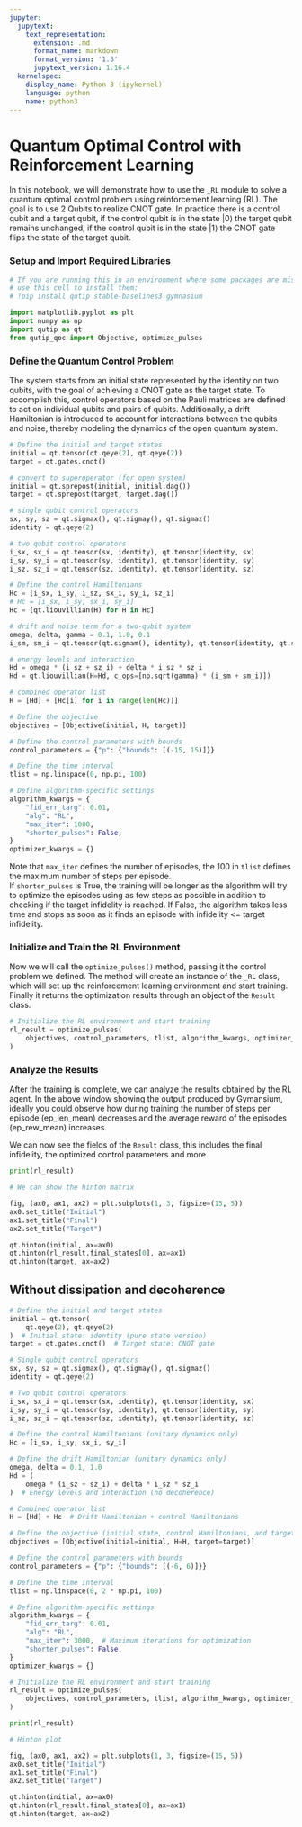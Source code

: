 ```yaml
---
jupyter:
  jupytext:
    text_representation:
      extension: .md
      format_name: markdown
      format_version: '1.3'
      jupytext_version: 1.16.4
  kernelspec:
    display_name: Python 3 (ipykernel)
    language: python
    name: python3
---
```


# Quantum Optimal Control with Reinforcement Learning

In this notebook, we will demonstrate how to use the `_RL` module to solve a quantum optimal control problem using reinforcement learning (RL).
The goal is to use 2 Qubits to realize CNOT gate. In practice there is a control qubit and a target qubit, if the control qubit is in the state |0⟩ the target qubit remains unchanged, if the control qubit is in the state |1⟩ the CNOT gate flips the state of the target qubit.



### Setup and Import Required Libraries

```python
# If you are running this in an environment where some packages are missing,
# use this cell to install them:
# !pip install qutip stable-baselines3 gymnasium

import matplotlib.pyplot as plt
import numpy as np
import qutip as qt
from qutip_qoc import Objective, optimize_pulses
```

### Define the Quantum Control Problem


The system starts from an initial state represented by the identity on two qubits, with the goal of achieving a CNOT gate as the target state. To accomplish this, control operators based on the Pauli matrices are defined to act on individual qubits and pairs of qubits. Additionally, a drift Hamiltonian is introduced to account for interactions between the qubits and noise, thereby modeling the dynamics of the open quantum system.

```python
# Define the initial and target states
initial = qt.tensor(qt.qeye(2), qt.qeye(2))
target = qt.gates.cnot()

# convert to superoperator (for open system)
initial = qt.sprepost(initial, initial.dag())
target = qt.sprepost(target, target.dag())

# single qubit control operators
sx, sy, sz = qt.sigmax(), qt.sigmay(), qt.sigmaz()
identity = qt.qeye(2)

# two qubit control operators
i_sx, sx_i = qt.tensor(sx, identity), qt.tensor(identity, sx)
i_sy, sy_i = qt.tensor(sy, identity), qt.tensor(identity, sy)
i_sz, sz_i = qt.tensor(sz, identity), qt.tensor(identity, sz)

# Define the control Hamiltonians
Hc = [i_sx, i_sy, i_sz, sx_i, sy_i, sz_i]
# Hc = [i_sx, i_sy, sx_i, sy_i]
Hc = [qt.liouvillian(H) for H in Hc]

# drift and noise term for a two-qubit system
omega, delta, gamma = 0.1, 1.0, 0.1
i_sm, sm_i = qt.tensor(qt.sigmam(), identity), qt.tensor(identity, qt.sigmam())

# energy levels and interaction
Hd = omega * (i_sz + sz_i) + delta * i_sz * sz_i
Hd = qt.liouvillian(H=Hd, c_ops=[np.sqrt(gamma) * (i_sm + sm_i)])

# combined operator list
H = [Hd] + [Hc[i] for i in range(len(Hc))]

# Define the objective
objectives = [Objective(initial, H, target)]

# Define the control parameters with bounds
control_parameters = {"p": {"bounds": [(-15, 15)]}}

# Define the time interval
tlist = np.linspace(0, np.pi, 100)

# Define algorithm-specific settings
algorithm_kwargs = {
    "fid_err_targ": 0.01,
    "alg": "RL",
    "max_iter": 1000,
    "shorter_pulses": False,
}
optimizer_kwargs = {}
```

Note that `max_iter` defines the number of episodes, the 100 in `tlist` defines the maximum number of steps per episode.  
If `shorter_pulses` is True, the training will be longer as the algorithm will try to optimize the episodes using as few steps as possible in addition to checking if the target infidelity is reached.
If False, the algorithm takes less time and stops as soon as it finds an episode with infidelity <= target infidelity.


### Initialize and Train the RL Environment


Now we will call the `optimize_pulses()` method, passing it the control problem we defined.
The method will create an instance of the `_RL` class, which will set up the reinforcement learning environment and start training.
Finally it returns the optimization results through an object of the `Result` class.

```python
# Initialize the RL environment and start training
rl_result = optimize_pulses(
    objectives, control_parameters, tlist, algorithm_kwargs, optimizer_kwargs
)
```

### Analyze the Results


After the training is complete, we can analyze the results obtained by the RL agent. 
In the above window showing the output produced by Gymansium, ideally you could observe how during training the number of steps per episode (ep_len_mean) decreases and the average reward of the episodes (ep_rew_mean) increases.


We can now see the fields of the `Result` class, this includes the final infidelity, the optimized control parameters and more.

```python
print(rl_result)
```

```python
# We can show the hinton matrix

fig, (ax0, ax1, ax2) = plt.subplots(1, 3, figsize=(15, 5))
ax0.set_title("Initial")
ax1.set_title("Final")
ax2.set_title("Target")

qt.hinton(initial, ax=ax0)
qt.hinton(rl_result.final_states[0], ax=ax1)
qt.hinton(target, ax=ax2)
```

## Without dissipation and decoherence

```python
# Define the initial and target states
initial = qt.tensor(
    qt.qeye(2), qt.qeye(2)
)  # Initial state: identity (pure state version)
target = qt.gates.cnot()  # Target state: CNOT gate

# Single qubit control operators
sx, sy, sz = qt.sigmax(), qt.sigmay(), qt.sigmaz()
identity = qt.qeye(2)

# Two qubit control operators
i_sx, sx_i = qt.tensor(sx, identity), qt.tensor(identity, sx)
i_sy, sy_i = qt.tensor(sy, identity), qt.tensor(identity, sy)
i_sz, sz_i = qt.tensor(sz, identity), qt.tensor(identity, sz)

# Define the control Hamiltonians (unitary dynamics only)
Hc = [i_sx, i_sy, sx_i, sy_i]

# Define the drift Hamiltonian (unitary dynamics only)
omega, delta = 0.1, 1.0
Hd = (
    omega * (i_sz + sz_i) + delta * i_sz * sz_i
)  # Energy levels and interaction (no decoherence)

# Combined operator list
H = [Hd] + Hc  # Drift Hamiltonian + control Hamiltonians

# Define the objective (initial state, control Hamiltonians, and target state)
objectives = [Objective(initial=initial, H=H, target=target)]

# Define the control parameters with bounds
control_parameters = {"p": {"bounds": [(-6, 6)]}}

# Define the time interval
tlist = np.linspace(0, 2 * np.pi, 100)

# Define algorithm-specific settings
algorithm_kwargs = {
    "fid_err_targ": 0.01,
    "alg": "RL",
    "max_iter": 3000,  # Maximum iterations for optimization
    "shorter_pulses": False,
}
optimizer_kwargs = {}
```

```python
# Initialize the RL environment and start training
rl_result = optimize_pulses(
    objectives, control_parameters, tlist, algorithm_kwargs, optimizer_kwargs
)
```

```python
print(rl_result)
```

```python
# Hinton plot

fig, (ax0, ax1, ax2) = plt.subplots(1, 3, figsize=(15, 5))
ax0.set_title("Initial")
ax1.set_title("Final")
ax2.set_title("Target")

qt.hinton(initial, ax=ax0)
qt.hinton(rl_result.final_states[0], ax=ax1)
qt.hinton(target, ax=ax2)
```

```python

```
